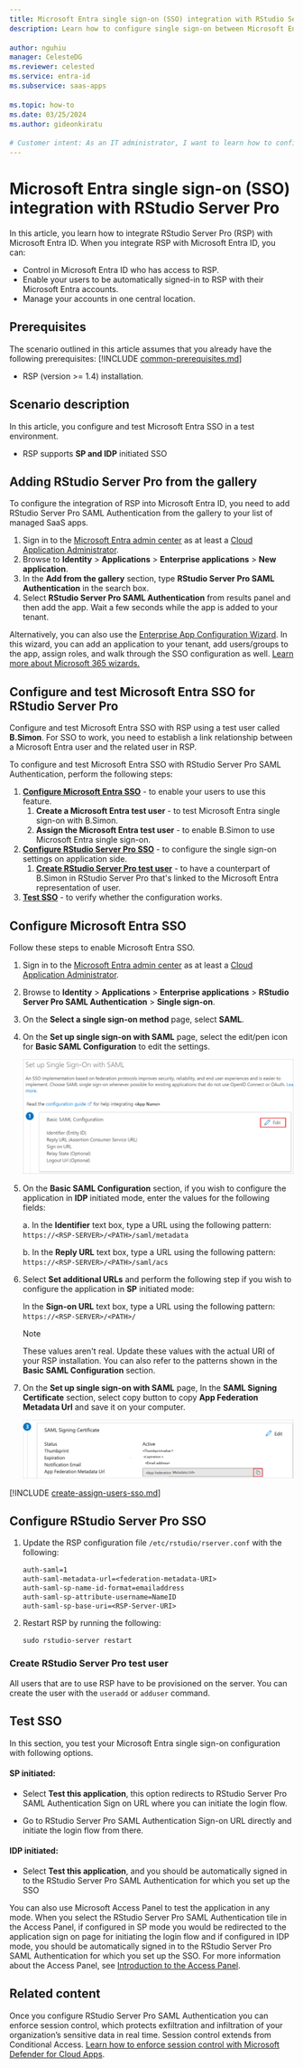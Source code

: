 ```yaml
---
title: Microsoft Entra single sign-on (SSO) integration with RStudio Server Pro
description: Learn how to configure single sign-on between Microsoft Entra ID and RStudio Server Pro.

author: nguhiu
manager: CelesteDG
ms.reviewer: celested
ms.service: entra-id
ms.subservice: saas-apps

ms.topic: how-to
ms.date: 03/25/2024
ms.author: gideonkiratu

# Customer intent: As an IT administrator, I want to learn how to configure single sign-on between Microsoft Entra ID and RStudio Server Pro SAML Authentication so that I can control who has access to RStudio Server Pro SAML Authentication, enable automatic sign-in with Microsoft Entra accounts, and manage my accounts in one central location.
---
```


# Microsoft Entra single sign-on (SSO) integration with RStudio Server Pro

In this article,  you learn how to integrate RStudio Server Pro (RSP) with Microsoft Entra ID. When you integrate RSP with Microsoft Entra ID, you can:

* Control in Microsoft Entra ID who has access to RSP.
* Enable your users to be automatically signed-in to RSP with their Microsoft Entra accounts.
* Manage your accounts in one central location.

## Prerequisites
The scenario outlined in this article assumes that you already have the following prerequisites:
[!INCLUDE [common-prerequisites.md](~/identity/saas-apps/includes/common-prerequisites.md)]
* RSP (version >= 1.4) installation.

## Scenario description

In this article,  you configure and test Microsoft Entra SSO in a test environment.

* RSP supports **SP and IDP** initiated SSO

## Adding RStudio Server Pro from the gallery

To configure the integration of RSP into Microsoft Entra ID, you need to add RStudio Server Pro SAML Authentication from the gallery to your list of managed SaaS apps.

1. Sign in to the [Microsoft Entra admin center](https://entra.microsoft.com) as at least a [Cloud Application Administrator](~/identity/role-based-access-control/permissions-reference.md#cloud-application-administrator).
1. Browse to **Identity** > **Applications** > **Enterprise applications** > **New application**.
1. In the **Add from the gallery** section, type **RStudio Server Pro SAML Authentication** in the search box.
1. Select **RStudio Server Pro SAML Authentication** from results panel and then add the app. Wait a few seconds while the app is added to your tenant.

 Alternatively, you can also use the [Enterprise App Configuration Wizard](https://portal.office.com/AdminPortal/home?Q=Docs#/azureadappintegration). In this wizard, you can add an application to your tenant, add users/groups to the app, assign roles, and walk through the SSO configuration as well. [Learn more about Microsoft 365 wizards.](/microsoft-365/admin/misc/azure-ad-setup-guides)


<a name='configure-and-test-azure-ad-sso-for-rstudio-server-pro'></a>

## Configure and test Microsoft Entra SSO for RStudio Server Pro

Configure and test Microsoft Entra SSO with RSP using a test user called **B.Simon**. For SSO to work, you need to establish a link relationship between a Microsoft Entra user and the related user in RSP.

To configure and test Microsoft Entra SSO with RStudio Server Pro SAML Authentication, perform the following steps:

1. **[Configure Microsoft Entra SSO](#configure-azure-ad-sso)** - to enable your users to use this feature.
    1. **Create a Microsoft Entra test user** - to test Microsoft Entra single sign-on with B.Simon.
    1. **Assign the Microsoft Entra test user** - to enable B.Simon to use Microsoft Entra single sign-on.
1. **[Configure RStudio Server Pro SSO](#configure-rstudio-server-pro-sso)** - to configure the single sign-on settings on application side.
    1. **[Create RStudio Server Pro test user](#create-rstudio-server-pro-test-user)** - to have a counterpart of B.Simon in RStudio Server Pro that's linked to the Microsoft Entra representation of user.
1. **[Test SSO](#test-sso)** - to verify whether the configuration works.

<a name='configure-azure-ad-sso'></a>

## Configure Microsoft Entra SSO

Follow these steps to enable Microsoft Entra SSO.

1. Sign in to the [Microsoft Entra admin center](https://entra.microsoft.com) as at least a [Cloud Application Administrator](~/identity/role-based-access-control/permissions-reference.md#cloud-application-administrator).
1. Browse to **Identity** > **Applications** > **Enterprise applications** > **RStudio Server Pro SAML Authentication** > **Single sign-on**.
1. On the **Select a single sign-on method** page, select **SAML**.
1. On the **Set up single sign-on with SAML** page, select the edit/pen icon for **Basic SAML Configuration** to edit the settings.

   ![Edit Basic SAML Configuration](common/edit-urls.png)

1. On the **Basic SAML Configuration** section, if you wish to configure the application in **IDP** initiated mode, enter the values for the following fields:

    a. In the **Identifier** text box, type a URL using the following pattern:
    `https://<RSP-SERVER>/<PATH>/saml/metadata`

    b. In the **Reply URL** text box, type a URL using the following pattern:
    `https://<RSP-SERVER>/<PATH>/saml/acs`

1. Select **Set additional URLs** and perform the following step if you wish to configure the application in **SP** initiated mode:

    In the **Sign-on URL** text box, type a URL using the following pattern:
    `https://<RSP-SERVER>/<PATH>/`

	> [!NOTE]
	> These values aren't real. Update these values with the actual URI of your RSP installation. You can also refer to the patterns shown in the **Basic SAML Configuration** section.

1. On the **Set up single sign-on with SAML** page, In the **SAML Signing Certificate** section, select copy button to copy **App Federation Metadata Url** and save it on your computer.

	![The Certificate download link](common/copy-metadataurl.png)

<a name='create-an-azure-ad-test-user'></a>

[!INCLUDE [create-assign-users-sso.md](~/identity/saas-apps/includes/create-assign-users-sso.md)]

## Configure RStudio Server Pro SSO

1. Update the RSP configuration file `/etc/rstudio/rserver.conf` with the following:

    ```
    auth-saml=1
    auth-saml-metadata-url=<federation-metadata-URI>
    auth-saml-sp-name-id-format=emailaddress
    auth-saml-sp-attribute-username=NameID
    auth-saml-sp-base-uri=<RSP-Server-URI>
    ```

2. Restart RSP by running the following:

    ```
    sudo rstudio-server restart
    ```

### Create RStudio Server Pro test user

All users that are to use RSP have to be provisioned on the server. You can create the user with the `useradd` or `adduser` command.

## Test SSO 

In this section, you test your Microsoft Entra single sign-on configuration with following options. 

#### SP initiated:

* Select **Test this application**, this option redirects to RStudio Server Pro SAML Authentication Sign on URL where you can initiate the login flow.  

* Go to RStudio Server Pro SAML Authentication Sign-on URL directly and initiate the login flow from there.

#### IDP initiated:

* Select **Test this application**, and you should be automatically signed in to the RStudio Server Pro SAML Authentication for which you set up the SSO 

You can also use Microsoft Access Panel to test the application in any mode. When you select the RStudio Server Pro SAML Authentication tile in the Access Panel, if configured in SP mode you would be redirected to the application sign on page for initiating the login flow and if configured in IDP mode, you should be automatically signed in to the RStudio Server Pro SAML Authentication for which you set up the SSO. For more information about the Access Panel, see [Introduction to the Access Panel](https://support.microsoft.com/account-billing/sign-in-and-start-apps-from-the-my-apps-portal-2f3b1bae-0e5a-4a86-a33e-876fbd2a4510).

## Related content

Once you configure RStudio Server Pro SAML Authentication you can enforce session control, which protects exfiltration and infiltration of your organization’s sensitive data in real time. Session control extends from Conditional Access. [Learn how to enforce session control with Microsoft Defender for Cloud Apps](/cloud-app-security/proxy-deployment-any-app).
